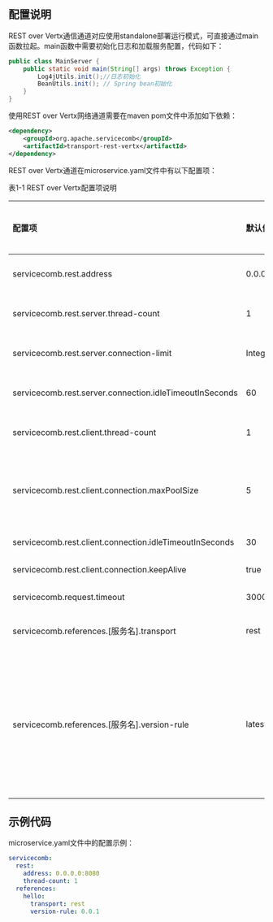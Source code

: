 ## 配置说明

REST over Vertx通信通道对应使用standalone部署运行模式，可直接通过main函数拉起。main函数中需要初始化日志和加载服务配置，代码如下：

```java
public class MainServer {
    public static void main(String[] args) throws Exception {
        Log4jUtils.init();//日志初始化
        BeanUtils.init(); // Spring bean初始化
    }
}
```

使用REST over Vertx网络通道需要在maven pom文件中添加如下依赖：

```xml
<dependency>
    <groupId>org.apache.servicecomb</groupId>
    <artifactId>transport-rest-vertx</artifactId>
</dependency>
```

REST over Vertx通道在microservice.yaml文件中有以下配置项：

表1-1 REST over Vertx配置项说明

| 配置项 | 默认值 | 取值范围 | 是否必选 | 含义 | 注意 |
| :--- | :--- | :--- | :--- | :--- | :--- |
| servicecomb.rest.address | 0.0.0.0:8080 | - | 否 | 服务监听地址 | 仅服务提供者需要配置 |
| servicecomb.rest.server.thread-count | 1 | - | 否 | 服务端线程数 | 仅服务提供者需要配置 |
| servicecomb.rest.server.connection-limit | Integer.MAX_VALUE | - | 否 | 允许客户端最大连接数 | 仅服务提供者需要配置 |
| servicecomb.rest.server.connection.idleTimeoutInSeconds | 60 | - | 否 | 服务端连接闲置超时时间 | 闲置连接会被回收 |
| servicecomb.rest.client.thread-count | 1 | - | 否 | 客户端网络线程数 | 仅服务消费者需要配置 |
| servicecomb.rest.client.connection.maxPoolSize | 5 | - | 否 | 每个连接池的最大连接数 | 连接数=网络线程数\*连接池个数\*连接池连接数 |
| servicecomb.rest.client.connection.idleTimeoutInSeconds | 30 | - | 否 | 连接闲置时间 | 闲置连接会被回收 |
| servicecomb.rest.client.connection.keepAlive | true | - | 否 | 是否使用长连接 |  |
| servicecomb.request.timeout | 30000 | - | 否 | 请求超时时间 |  |
| servicecomb.references.\[服务名\].transport | rest |  | 否 | 访问的transport类型 | 仅服务消费者需要配置 |
| servicecomb.references.\[服务名\].version-rule | latest | - | 否 | 访问实例的版本号 | 仅服务消费者需要配置支持latest，1.0.0+，1.0.0-2.0.2，精确版本。详细参考服务中心的接口描述。 |

## 示例代码

microservice.yaml文件中的配置示例：

```yaml
servicecomb:
  rest:
    address: 0.0.0.0:8080
    thread-count: 1
  references:
    hello:
      transport: rest
      version-rule: 0.0.1
```



